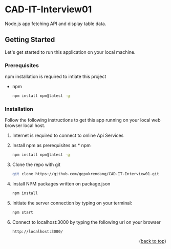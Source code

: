 # CAD-IT-Interview01
Node.js app fetching API and display table data.

<!-- GETTING STARTED -->
## Getting Started

Let's get started to run this application on your local machine.

### Prerequisites

npm installation is required to intiate this project
* npm
  ```sh
  npm install npm@latest -g
  ```

### Installation

Follow the following instructions to get this app running on your local web browser local host.

1. Internet is required to connect to online Api Services
2. Install npm as prerequisites as * npm
   ```sh
   npm install npm@latest -g
   ```
3. Clone the repo with git
   ```sh
   git clone https://github.com/gepukrendang/CAD-IT-Interview01.git
   ```
4. Install NPM packages written on package.json
   ```sh
   npm install
   ```
5. Initiate the server connection by typing on your terminal:
   ```sh
   npm start
   ```
   
6. Connect to localhost:3000 by typing the following url on your browser
   ```
   http://localhost:3000/
   ```

<p align="right">(<a href="#readme-top">back to top</a>)</p>
